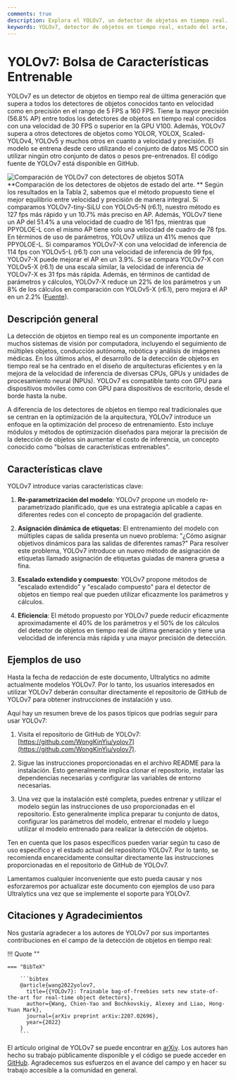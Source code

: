 ```yaml
---
comments: true
description: Explora el YOLOv7, un detector de objetos en tiempo real. Comprende su velocidad superior, precisión impresionante y enfoque único en la optimización de entrenamiento de bolsas de características entrenables. 
keywords: YOLOv7, detector de objetos en tiempo real, estado del arte, Ultralytics, conjunto de datos MS COCO, re-parametrización del modelo, asignación dinámica de etiquetas, escalado extendido, escalado compuesto
---
```


# YOLOv7: Bolsa de Características Entrenable

YOLOv7 es un detector de objetos en tiempo real de última generación que supera a todos los detectores de objetos conocidos tanto en velocidad como en precisión en el rango de 5 FPS a 160 FPS. Tiene la mayor precisión (56.8% AP) entre todos los detectores de objetos en tiempo real conocidos con una velocidad de 30 FPS o superior en la GPU V100. Además, YOLOv7 supera a otros detectores de objetos como YOLOR, YOLOX, Scaled-YOLOv4, YOLOv5 y muchos otros en cuanto a velocidad y precisión. El modelo se entrena desde cero utilizando el conjunto de datos MS COCO sin utilizar ningún otro conjunto de datos o pesos pre-entrenados. El código fuente de YOLOv7 está disponible en GitHub.

![Comparación de YOLOv7 con detectores de objetos SOTA](https://github.com/ultralytics/ultralytics/assets/26833433/5e1e0420-8122-4c79-b8d0-2860aa79af92)
**Comparación de los detectores de objetos de estado del arte.
** Según los resultados en la Tabla 2, sabemos que el método propuesto tiene el mejor equilibrio entre velocidad y precisión de manera integral. Si comparamos YOLOv7-tiny-SiLU con YOLOv5-N (r6.1), nuestro método es 127 fps más rápido y un 10.7% más preciso en AP. Además, YOLOv7 tiene un AP del 51.4% a una velocidad de cuadro de 161 fps, mientras que PPYOLOE-L con el mismo AP tiene solo una velocidad de cuadro de 78 fps. En términos de uso de parámetros, YOLOv7 utiliza un 41% menos que PPYOLOE-L. Si comparamos YOLOv7-X con una velocidad de inferencia de 114 fps con YOLOv5-L (r6.1) con una velocidad de inferencia de 99 fps, YOLOv7-X puede mejorar el AP en un 3.9%. Si se compara YOLOv7-X con YOLOv5-X (r6.1) de una escala similar, la velocidad de inferencia de YOLOv7-X es 31 fps más rápida. Además, en términos de cantidad de parámetros y cálculos, YOLOv7-X reduce un 22% de los parámetros y un 8% de los cálculos en comparación con YOLOv5-X (r6.1), pero mejora el AP en un 2.2% ([Fuente](https://arxiv.org/pdf/2207.02696.pdf)).

## Descripción general

La detección de objetos en tiempo real es un componente importante en muchos sistemas de visión por computadora, incluyendo el seguimiento de múltiples objetos, conducción autónoma, robótica y análisis de imágenes médicas. En los últimos años, el desarrollo de la detección de objetos en tiempo real se ha centrado en el diseño de arquitecturas eficientes y en la mejora de la velocidad de inferencia de diversas CPUs, GPUs y unidades de procesamiento neural (NPUs). YOLOv7 es compatible tanto con GPU para dispositivos móviles como con GPU para dispositivos de escritorio, desde el borde hasta la nube.

A diferencia de los detectores de objetos en tiempo real tradicionales que se centran en la optimización de la arquitectura, YOLOv7 introduce un enfoque en la optimización del proceso de entrenamiento. Esto incluye módulos y métodos de optimización diseñados para mejorar la precisión de la detección de objetos sin aumentar el costo de inferencia, un concepto conocido como "bolsas de características entrenables".

## Características clave

YOLOv7 introduce varias características clave:

1. **Re-parametrización del modelo**: YOLOv7 propone un modelo re-parametrizado planificado, que es una estrategia aplicable a capas en diferentes redes con el concepto de propagación del gradiente.

2. **Asignación dinámica de etiquetas**: El entrenamiento del modelo con múltiples capas de salida presenta un nuevo problema: "¿Cómo asignar objetivos dinámicos para las salidas de diferentes ramas?" Para resolver este problema, YOLOv7 introduce un nuevo método de asignación de etiquetas llamado asignación de etiquetas guiadas de manera gruesa a fina.

3. **Escalado extendido y compuesto**: YOLOv7 propone métodos de "escalado extendido" y "escalado compuesto" para el detector de objetos en tiempo real que pueden utilizar eficazmente los parámetros y cálculos.

4. **Eficiencia**: El método propuesto por YOLOv7 puede reducir eficazmente aproximadamente el 40% de los parámetros y el 50% de los cálculos del detector de objetos en tiempo real de última generación y tiene una velocidad de inferencia más rápida y una mayor precisión de detección.

## Ejemplos de uso

Hasta la fecha de redacción de este documento, Ultralytics no admite actualmente modelos YOLOv7. Por lo tanto, los usuarios interesados en utilizar YOLOv7 deberán consultar directamente el repositorio de GitHub de YOLOv7 para obtener instrucciones de instalación y uso.

Aquí hay un resumen breve de los pasos típicos que podrías seguir para usar YOLOv7:

1. Visita el repositorio de GitHub de YOLOv7: [https://github.com/WongKinYiu/yolov7](https://github.com/WongKinYiu/yolov7).

2. Sigue las instrucciones proporcionadas en el archivo README para la instalación. Esto generalmente implica clonar el repositorio, instalar las dependencias necesarias y configurar las variables de entorno necesarias.

3. Una vez que la instalación esté completa, puedes entrenar y utilizar el modelo según las instrucciones de uso proporcionadas en el repositorio. Esto generalmente implica preparar tu conjunto de datos, configurar los parámetros del modelo, entrenar el modelo y luego utilizar el modelo entrenado para realizar la detección de objetos.

Ten en cuenta que los pasos específicos pueden variar según tu caso de uso específico y el estado actual del repositorio YOLOv7. Por lo tanto, se recomienda encarecidamente consultar directamente las instrucciones proporcionadas en el repositorio de GitHub de YOLOv7.

Lamentamos cualquier inconveniente que esto pueda causar y nos esforzaremos por actualizar este documento con ejemplos de uso para Ultralytics una vez que se implemente el soporte para YOLOv7.

## Citaciones y Agradecimientos

Nos gustaría agradecer a los autores de YOLOv7 por sus importantes contribuciones en el campo de la detección de objetos en tiempo real:

!!! Quote ""

    === "BibTeX"

        ```bibtex
        @article{wang2022yolov7,
          title={{YOLOv7}: Trainable bag-of-freebies sets new state-of-the-art for real-time object detectors},
          author={Wang, Chien-Yao and Bochkovskiy, Alexey and Liao, Hong-Yuan Mark},
          journal={arXiv preprint arXiv:2207.02696},
          year={2022}
        }
        ```

El artículo original de YOLOv7 se puede encontrar en [arXiv](https://arxiv.org/pdf/2207.02696.pdf). Los autores han hecho su trabajo públicamente disponible y el código se puede acceder en [GitHub](https://github.com/WongKinYiu/yolov7). Agradecemos sus esfuerzos en el avance del campo y en hacer su trabajo accesible a la comunidad en general.
